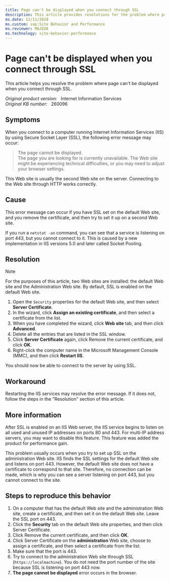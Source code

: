 ```yaml
---
title: Page can't be displayed when you connect through SSL
description: This article provides resolutions for the problem where page can't be displayed when you connect through SSL.
ms.date: 12/11/2020
ms.custom: sap:Site Behavior and Performance
ms.reviewer: MAJEDA
ms.technology: site-behavior-performance
---
```

# Page can't be displayed when you connect through SSL

This article helps you resolve the problem where page can't be displayed when you connect through SSL.

_Original product version:_ &nbsp; Internet Information Services  
_Original KB number:_ &nbsp; 260096

## Symptoms

When you connect to a computer running Internet Information Services (IIS) by using Secure Socket Layer (SSL), the following error message may occur:

> The page cannot be displayed.  
> The page you are looking for is currently unavailable. The Web site might be experiencing technical difficulties, or you may need to adjust your browser settings.

This Web site is usually the second Web site on the server. Connecting to the Web site through HTTP works correctly.

## Cause

This error message can occur if you have SSL set on the default Web site, and you remove the certificate, and then try to set it up on a second Web site.

If you run a `netstat -an` command, you can see that a service is listening on port 443, but you cannot connect to it. This is caused by a new implementation in IIS versions 5.0 and later called Socket Pooling.

## Resolution

> [!NOTE]
> For the purposes of this article, two Web sites are installed: the default Web site and the Administration Web site. By default, SSL is enabled on the default Web site.

1. Open the `Security` properties for the default Web site, and then select **Server Certificate**.
2. In the wizard, click **Assign an existing certificate**, and then select a certificate from the list.
3. When you have completed the wizard, click **Web site** tab, and then click **Advanced**.
4. Delete all the entries that are listed in the SSL window.
5. Click **Server Certificate** again, click Remove the current certificate, and click **OK**.
6. Right-click the computer name in the Microsoft Management Console (MMC), and then click **Restart IIS**.

You should now be able to connect to the server by using SSL.

## Workaround

Restarting the IIS services may resolve the error message. If it does not, follow the steps in the "Resolution" section of this article.

## More information

After SSL is enabled on an IIS Web server, the IIS service begins to listen on all used and unused IP addresses on ports 80 and 443. For multi-IP address servers, you may want to disable this feature. This feature was added the product for performance gain.

This problem usually occurs when you try to set up SSL on the administration Web site. IIS finds the SSL settings for the default Web site and listens on port 443. However, the default Web site does not have a certificate to correspond to that site. Therefore, no connection can be made, which is why you can see a server listening on port 443, but you cannot connect to the site.

## Steps to reproduce this behavior

1. On a computer that has the default Web site and the administration Web site, create a certificate, and then set it on the default Web site. Leave the SSL port on 443.
2. Click the **Security** tab on the default Web site properties, and then click Server Certificate.
3. Click Remove the current certificate, and then click **OK**.
4. Click Server Certificate on the **administration** Web site, choose to assign a certificate, and then select a certificate from the list.
5. Make sure that the port is 443.
6. Try to connect to the administration Web site through SSL (`https://localmachine`). You do not need the port number of the site because SSL is listening on port 443 now.
7. **The page cannot be displayed** error occurs in the browser.
